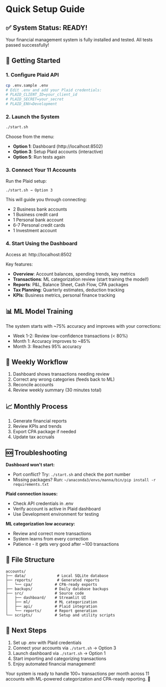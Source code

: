 # Quick Setup Guide

## ✅ System Status: READY!

Your financial management system is fully installed and tested. All tests passed successfully!

## 🚀 Getting Started

### 1. Configure Plaid API
```bash
cp .env.sample .env
# Edit .env and add your Plaid credentials:
# PLAID_CLIENT_ID=your_client_id
# PLAID_SECRET=your_secret
# PLAID_ENV=Development
```

### 2. Launch the System
```bash
./start.sh
```

Choose from the menu:
- **Option 1**: Dashboard (http://localhost:8502)
- **Option 3**: Setup Plaid accounts (interactive)
- **Option 5**: Run tests again

### 3. Connect Your 11 Accounts

Run the Plaid setup:
```bash
./start.sh → Option 3
```

This will guide you through connecting:
- 2 Business bank accounts
- 1 Business credit card  
- 1 Personal bank account
- 6-7 Personal credit cards
- 1 Investment account

### 4. Start Using the Dashboard

Access at: http://localhost:8502

Key features:
- **Overview**: Account balances, spending trends, key metrics
- **Transactions**: ML categorization review (start training the model!)
- **Reports**: P&L, Balance Sheet, Cash Flow, CPA packages
- **Tax Planning**: Quarterly estimates, deduction tracking
- **KPIs**: Business metrics, personal finance tracking

## 📊 ML Model Training

The system starts with ~75% accuracy and improves with your corrections:
- Week 1-2: Review low-confidence transactions (< 80%)
- Month 1: Accuracy improves to ~85%
- Month 3: Reaches 95% accuracy

## 🔄 Weekly Workflow

1. Dashboard shows transactions needing review
2. Correct any wrong categories (feeds back to ML)
3. Reconcile accounts
4. Review weekly summary (30 minutes total)

## 📈 Monthly Process

1. Generate financial reports
2. Review KPIs and trends
3. Export CPA package if needed
4. Update tax accruals

## 🆘 Troubleshooting

**Dashboard won't start:**
- Port conflict? Try: `./start.sh` and check the port number
- Missing packages? Run: `~/anaconda3/envs/manna/bin/pip install -r requirements.txt`

**Plaid connection issues:**
- Check API credentials in .env
- Verify account is active in Plaid dashboard
- Use Development environment for testing

**ML categorization low accuracy:**
- Review and correct more transactions
- System learns from every correction
- Patience - it gets very good after ~100 transactions

## 📁 File Structure

```
accounts/
├── data/              # Local SQLite database
├── reports/           # Generated reports
│   └── cpa/          # CPA-ready exports
├── backups/          # Daily database backups
├── src/              # Source code
│   ├── dashboard/    # Streamlit UI
│   ├── ml/           # ML categorization
│   ├── api/          # Plaid integration
│   └── reports/      # Report generation
└── scripts/          # Setup and utility scripts
```

## 🎯 Next Steps

1. Set up .env with Plaid credentials
2. Connect your accounts via `./start.sh` → Option 3
3. Launch dashboard via `./start.sh` → Option 1
4. Start importing and categorizing transactions
5. Enjoy automated financial management!

Your system is ready to handle 100+ transactions per month across 11 accounts with ML-powered categorization and CPA-ready reporting. 🎉